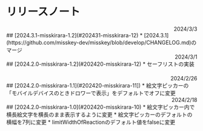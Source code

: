 # リリースノート

<div style="text-align: right;">2024/3/3</div> 
## [2024.3.1-misskirara-1.2](#202431-misskirara-12)   
* [2024.3.1](https://github.com/misskey-dev/misskey/blob/develop/CHANGELOG.md)のマージ  
　  
    
<div style="text-align: right;">2024/3/1</div> 
## [2024.2.0-misskirara-1.2](#202420-misskirara-12)
* セーフリストの実装  
　  

  
<div style="text-align: right;">2024/2/26</div> 
## [2024.2.0-misskirara-1.1](#202420-misskirara-11])
* 絵文字ピッカーの「モバイルデバイスのときドロワーで表示」をデフォルトでオフに変更
　  

  
<div style="text-align: right;">2024/2/18</div> 
## [2024.2.0-misskirara-1.0](#202420-misskirara-10)
* 絵文字ピッカー内で横長絵文字を横長のまま表示するように変更
* 絵文字ピッカーのデフォルトの横幅を7列に変更
* limitWidthOfReactionのデフォルト値をfalseに変更 
　  

  
